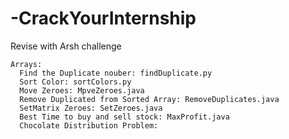 # -CrackYourInternship
Revise with Arsh challenge
```
Arrays:
  Find the Duplicate nouber: findDuplicate.py
  Sort Color: sortColors.py
  Move Zeroes: MpveZeroes.java
  Remove Duplicated from Sorted Array: RemoveDuplicates.java
  SetMatrix Zeroes: SetZeroes.java
  Best Time to buy and sell stock: MaxProfit.java
  Chocolate Distribution Problem: 
```
